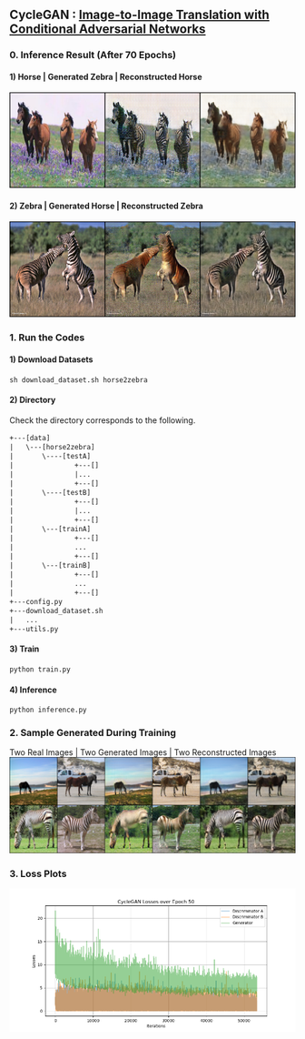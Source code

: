 ## CycleGAN : [Image-to-Image Translation with Conditional Adversarial Networks](https://arxiv.org/abs/1611.07004)

### 0. Inference Result (After 70 Epochs)
#### 1) Horse | Generated Zebra | Reconstructed Horse 
<img src = './results/inference/Horse2Zebra/CycleGAN_Horse2Zebra_Results_075.png'>

#### 2) Zebra | Generated Horse | Reconstructed Zebra 
<img src = './results/inference/Zebra2Horse/CycleGAN_Zebra2Horse_Results_063.png'>

### 1. Run the Codes
#### 1) Download Datasets
```
sh download_dataset.sh horse2zebra
```
#### 2) Directory
Check the directory corresponds to the following.
```
+---[data]
|   \---[horse2zebra]
|       \----[testA]
|               +---[]
|               |...
|               +---[]
|       \----[testB]
|               +---[]
|               |...
|               +---[]
|       \---[trainA]
|               +---[]
|               ...
|               +---[]
|       \---[trainB]
|               +---[]
|               ...
|               +---[]
+---config.py
+---download_dataset.sh
|   ...
+---utils.py
```
#### 3) Train
```
python train.py
```
#### 4) Inference
```
python inference.py
```

### 2. Sample Generated During Training
Two Real Images | Two Generated Images | Two Reconstructed Images 
<img src = './results/samples/CycleGAN_Horse2Zebra_Epoch_077.png'>

### 3. Loss Plots
<img src = './results/plots/CycleGAN_Losses_Epoch_50.png'>
